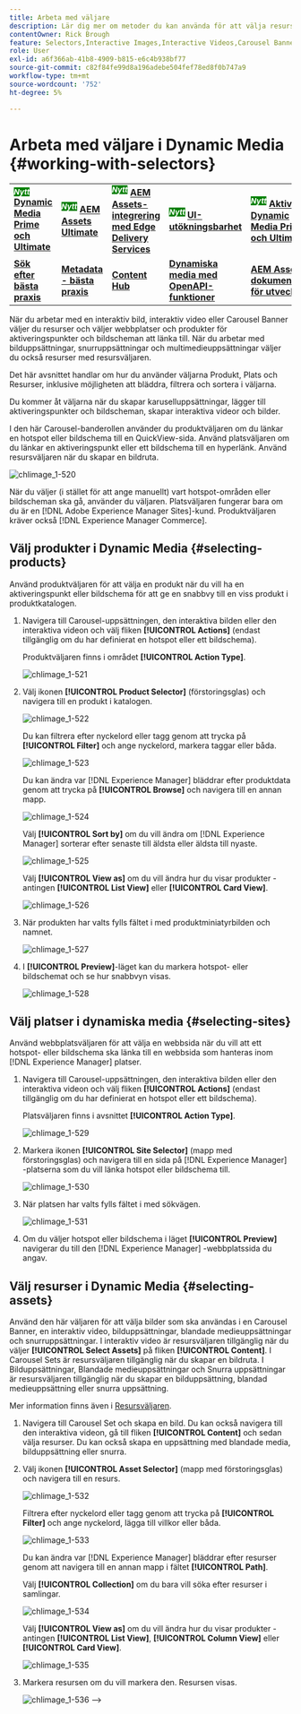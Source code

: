 ```yaml
---
title: Arbeta med väljare
description: Lär dig mer om metoder du kan använda för att välja resurser för interaktiva bilder, interaktiva videor och karusellbanderoller i Dynamic Media.
contentOwner: Rick Brough
feature: Selectors,Interactive Images,Interactive Videos,Carousel Banners
role: User
exl-id: a6f366ab-41b8-4909-b815-e6c4b938bf77
source-git-commit: c82f84fe99d8a196adebe504fef78ed8f0b747a9
workflow-type: tm+mt
source-wordcount: '752'
ht-degree: 5%

---
```


# Arbeta med väljare i Dynamic Media {#working-with-selectors}

<table>
    <tr>
        <td>
            <sup style= "background-color:#008000; color:#FFFFFF; font-weight:bold"><i>Nytt</i></sup> <a href="/help/assets/dynamic-media/dm-prime-ultimate.md"><b>Dynamic Media Prime och Ultimate</b></a>
        </td>
        <td>
            <sup style= "background-color:#008000; color:#FFFFFF; font-weight:bold"><i>Nytt</i></sup> <a href="/help/assets/assets-ultimate-overview.md"><b>AEM Assets Ultimate</b></a>
        </td>
        <td>
            <sup style= "background-color:#008000; color:#FFFFFF; font-weight:bold"><i>Nytt</i></sup> <a href="/help/assets/integrate-aem-assets-edge-delivery-services.md"><b>AEM Assets-integrering med Edge Delivery Services</b></a>
        </td>
        <td>
            <sup style= "background-color:#008000; color:#FFFFFF; font-weight:bold"><i>Nytt</i></sup> <a href="/help/assets/aem-assets-view-ui-extensibility.md"><b>UI-utökningsbarhet</b></a>
        </td>
          <td>
            <sup style= "background-color:#008000; color:#FFFFFF; font-weight:bold"><i>Nytt</i></sup> <a href="/help/assets/dynamic-media/enable-dynamic-media-prime-and-ultimate.md"><b>Aktivera Dynamic Media Prime och Ultimate</b></a>
        </td>
    </tr>
    <tr>
        <td>
            <a href="/help/assets/search-best-practices.md"><b>Sök efter bästa praxis</b></a>
        </td>
        <td>
            <a href="/help/assets/metadata-best-practices.md"><b>Metadata - bästa praxis</b></a>
        </td>
        <td>
            <a href="/help/assets/product-overview.md"><b>Content Hub</b></a>
        </td>
        <td>
            <a href="/help/assets/dynamic-media-open-apis-overview.md"><b>Dynamiska media med OpenAPI-funktioner</b></a>
        </td>
        <td>
            <a href="https://developer.adobe.com/experience-cloud/experience-manager-apis/"><b>AEM Assets-dokumentation för utvecklare</b></a>
        </td>
    </tr>
</table>

När du arbetar med en interaktiv bild, interaktiv video eller Carousel Banner väljer du resurser och väljer webbplatser och produkter för aktiveringspunkter och bildscheman att länka till. När du arbetar med bilduppsättningar, snurruppsättningar och multimedieuppsättningar väljer du också resurser med resursväljaren.

Det här avsnittet handlar om hur du använder väljarna Produkt, Plats och Resurser, inklusive möjligheten att bläddra, filtrera och sortera i väljarna.

Du kommer åt väljarna när du skapar karuselluppsättningar, lägger till aktiveringspunkter och bildscheman, skapar interaktiva videor och bilder.

I den här Carousel-banderollen använder du produktväljaren om du länkar en hotspot eller bildschema till en QuickView-sida. Använd platsväljaren om du länkar en aktiveringspunkt eller ett bildschema till en hyperlänk. Använd resursväljaren när du skapar en bildruta.

![chlimage_1-520](assets/chlimage_1-520.png)

När du väljer (i stället för att ange manuellt) vart hotspot-områden eller bildscheman ska gå, använder du väljaren. Platsväljaren fungerar bara om du är en [!DNL Adobe Experience Manager Sites]-kund. Produktväljaren kräver också [!DNL Experience Manager Commerce].

## Välj produkter i Dynamic Media {#selecting-products}

Använd produktväljaren för att välja en produkt när du vill ha en aktiveringspunkt eller bildschema för att ge en snabbvy till en viss produkt i produktkatalogen.

1. Navigera till Carousel-uppsättningen, den interaktiva bilden eller den interaktiva videon och välj fliken **[!UICONTROL Actions]** (endast tillgänglig om du har definierat en hotspot eller ett bildschema).

   Produktväljaren finns i området **[!UICONTROL Action Type]**.

   ![chlimage_1-521](assets/chlimage_1-521.png)

1. Välj ikonen **[!UICONTROL Product Selector]** (förstoringsglas) och navigera till en produkt i katalogen.

   ![chlimage_1-522](assets/chlimage_1-522.png)

   Du kan filtrera efter nyckelord eller tagg genom att trycka på **[!UICONTROL Filter]** och ange nyckelord, markera taggar eller båda.

   ![chlimage_1-523](assets/chlimage_1-523.png)

   Du kan ändra var [!DNL Experience Manager] bläddrar efter produktdata genom att trycka på **[!UICONTROL Browse]** och navigera till en annan mapp.

   ![chlimage_1-524](assets/chlimage_1-524.png)

   Välj **[!UICONTROL Sort by]** om du vill ändra om [!DNL Experience Manager] sorterar efter senaste till äldsta eller äldsta till nyaste.

   ![chlimage_1-525](assets/chlimage_1-525.png)

   Välj **[!UICONTROL View as]** om du vill ändra hur du visar produkter - antingen **[!UICONTROL List View]** eller **[!UICONTROL Card View]**.

   ![chlimage_1-526](assets/chlimage_1-526.png)

1. När produkten har valts fylls fältet i med produktminiatyrbilden och namnet.

   ![chlimage_1-527](assets/chlimage_1-527.png)

1. I **[!UICONTROL Preview]**-läget kan du markera hotspot- eller bildschemat och se hur snabbvyn visas.

   ![chlimage_1-528](assets/chlimage_1-528.png)

## Välj platser i dynamiska media {#selecting-sites}

Använd webbplatsväljaren för att välja en webbsida när du vill att ett hotspot- eller bildschema ska länka till en webbsida som hanteras inom [!DNL Experience Manager] platser.

1. Navigera till Carousel-uppsättningen, den interaktiva bilden eller den interaktiva videon och välj fliken **[!UICONTROL Actions]** (endast tillgänglig om du har definierat en hotspot eller ett bildschema).

   Platsväljaren finns i avsnittet **[!UICONTROL Action Type]**.

   ![chlimage_1-529](assets/chlimage_1-529.png)

1. Markera ikonen **[!UICONTROL Site Selector]** (mapp med förstoringsglas) och navigera till en sida på [!DNL Experience Manager] -platserna som du vill länka hotspot eller bildschema till.

   ![chlimage_1-530](assets/chlimage_1-530.png)

1. När platsen har valts fylls fältet i med sökvägen.

   ![chlimage_1-531](assets/chlimage_1-531.png)

1. Om du väljer hotspot eller bildschema i läget **[!UICONTROL Preview]** navigerar du till den [!DNL Experience Manager] -webbplatssida du angav.

## Välj resurser i Dynamic Media {#selecting-assets}

Använd den här väljaren för att välja bilder som ska användas i en Carousel Banner, en interaktiv video, bilduppsättningar, blandade medieuppsättningar och snurruppsättningar. I interaktiv video är resursväljaren tillgänglig när du väljer **[!UICONTROL Select Assets]** på fliken **[!UICONTROL Content]**. I Carousel Sets är resursväljaren tillgänglig när du skapar en bildruta. I Bilduppsättningar, Blandade medieuppsättningar och Snurra uppsättningar är resursväljaren tillgänglig när du skapar en bilduppsättning, blandad medieuppsättning eller snurra uppsättning.

Mer information finns även i [Resursväljaren](/help/assets/search-assets.md#asset-selector).

1. Navigera till Carousel Set och skapa en bild. Du kan också navigera till den interaktiva videon, gå till fliken **[!UICONTROL Content]** och sedan välja resurser. Du kan också skapa en uppsättning med blandade media, bilduppsättning eller snurra.
1. Välj ikonen **[!UICONTROL Asset Selector]** (mapp med förstoringsglas) och navigera till en resurs.

   ![chlimage_1-532](assets/chlimage_1-532.png)

   Filtrera efter nyckelord eller tagg genom att trycka på **[!UICONTROL Filter]** och ange nyckelord, lägga till villkor eller båda.

   ![chlimage_1-533](assets/chlimage_1-533.png)

   Du kan ändra var [!DNL Experience Manager] bläddrar efter resurser genom att navigera till en annan mapp i fältet **[!UICONTROL Path]**.

   Välj **[!UICONTROL Collection]** om du bara vill söka efter resurser i samlingar.

   ![chlimage_1-534](assets/chlimage_1-534.png)

   Välj **[!UICONTROL View as]** om du vill ändra hur du visar produkter - antingen **[!UICONTROL List View]**, **[!UICONTROL Column View]** eller **[!UICONTROL Card View]**.

   ![chlimage_1-535](assets/chlimage_1-535.png)

1. Markera resursen om du vill markera den. Resursen visas.

   ![chlimage_1-536](assets/chlimage_1-536.png)
—>
